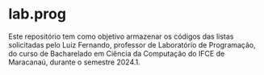 # lab.prog
Este repositório tem como objetivo armazenar os códigos das listas solicitadas pelo Luiz Fernando, professor de Laboratório de Programação, do curso de Bacharelado em Ciência da Computação do IFCE de Maracanaú, durante o semestre 2024.1.